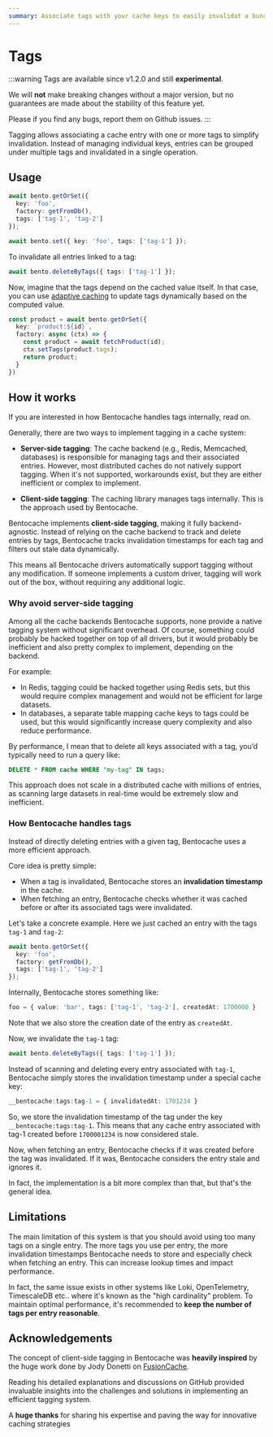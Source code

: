 ```yaml
---
summary: Associate tags with your cache keys to easily invalidat a bunch of keys at once
---
```


# Tags

:::warning
Tags are available since v1.2.0 and still **experimental**. 

We will **not** make breaking changes without a major version, but no guarantees are made about the stability of this feature yet.

Please if you find any bugs, report them on Github issues.
:::


Tagging allows associating a cache entry with one or more tags to simplify invalidation. Instead of managing individual keys, entries can be grouped under multiple tags and invalidated in a single operation.

## Usage

```ts
await bento.getOrSet({
  key: 'foo',
  factory: getFromDb(),
  tags: ['tag-1', 'tag-2']
});

await bento.set({ key: 'foo', tags: ['tag-1'] });
```

To invalidate all entries linked to a tag:

```ts
await bento.deleteByTags({ tags: ['tag-1'] });
```

Now, imagine that the tags depend on the cached value itself. In that case, you can use [adaptive caching](./adaptive_caching.md) to update tags dynamically based on the computed value.

```ts
const product = await bento.getOrSet({
  key: `product:${id}`,
  factory: async (ctx) => {
    const product = await fetchProduct(id);
    ctx.setTags(product.tags);
    return product;
  }
})
```


## How it works

If you are interested in how Bentocache handles tags internally, read on.

Generally, there are two ways to implement tagging in a cache system:

- **Server-side tagging**: The cache backend (e.g., Redis, Memcached, databases) is responsible for managing tags and their associated entries. However, most distributed caches do not natively support tagging. When it's not supported, workarounds exist, but they are either inefficient or complex to implement.

- **Client-side tagging**: The caching library manages tags internally. This is the approach used by Bentocache.

Bentocache implements **client-side tagging**, making it fully backend-agnostic. Instead of relying on the cache backend to track and delete entries by tags, Bentocache tracks invalidation timestamps for each tag and filters out stale data dynamically.

This means all Bentocache drivers automatically support tagging without any modification. If someone implements a custom driver, tagging will work out of the box, without requiring any additional logic.

### Why avoid server-side tagging

Among all the cache backends Bentocache supports, none provide a native tagging system without significant overhead. Of course, something could probably be hacked together on top of all drivers, but it would probably be inefficient and also pretty complex to implement, depending on the backend.

For example:

- In Redis, tagging could be hacked together using Redis sets, but this would require complex management and would not be efficient for large datasets.
- In databases, a separate table mapping cache keys to tags could be used, but this would significantly increase query complexity and also reduce performance.

By performance, I mean that to delete all keys associated with a tag, you’d typically need to run a query like:

```sql
DELETE * FROM cache WHERE "my-tag" IN tags;
```

This approach does not scale in a distributed cache with millions of entries, as scanning large datasets in real-time would be extremely slow and inefficient.

### How Bentocache handles tags

Instead of directly deleting entries with a given tag, Bentocache uses a more efficient approach.

Core idea is pretty simple:
- When a tag is invalidated, Bentocache stores an **invalidation timestamp** in the cache.
- When fetching an entry, Bentocache checks whether it was cached before or after its associated tags were invalidated.

Let's take a concrete example. Here we just cached an entry with the tags `tag-1` and `tag-2`:

```ts
await bento.getOrSet({
  key: 'foo',
  factory: getFromDb(),
  tags: ['tag-1', 'tag-2']
});
```

Internally, Bentocache stores something like:

```ts
foo = { value: 'bar', tags: ['tag-1', 'tag-2'], createdAt: 1700000 }
```

Note that we also store the creation date of the entry as `createdAt`.

Now, we invalidate the `tag-1` tag:

```ts
await bento.deleteByTags({ tags: ['tag-1'] });
```

Instead of scanning and deleting every entry associated with `tag-1`, Bentocache simply stores the invalidation timestamp under a special cache key:

```ts
__bentocache:tags:tag-1 = { invalidatedAt: 1701234 }
```

So, we store the invalidation timestamp of the tag under the key `__bentocache:tags:tag-1`. This means that any cache entry associated with tag-1 created before `1700001234` is now considered stale.

Now, when fetching an entry, Bentocache checks if it was created before the tag was invalidated. If it was, Bentocache considers the entry stale and ignores it.

In fact, the implementation is a bit more complex than that, but that's the general idea. 

## Limitations

The main limitation of this system is that you should avoid using too many tags on a single entry. The more tags you use per entry, the more invalidation timestamps Bentocache needs to store and especially check when fetching an entry. This can increase lookup times and impact performance. 

In fact, the same issue exists in other systems like Loki, OpenTelemetry, TimescaleDB etc.. where it's known as the "high cardinality" problem. To maintain optimal performance, it's recommended to **keep the number of tags per entry reasonable**.

## Acknowledgements

The concept of client-side tagging in Bentocache was **heavily inspired** by the huge work done by Jody Donetti on [FusionCache](https://github.com/ZiggyCreatures/FusionCache).

Reading his detailed explanations and discussions on GitHub provided invaluable insights into the challenges and solutions in implementing an efficient tagging system.

A **huge thanks** for sharing his expertise and paving the way for innovative caching strategies
